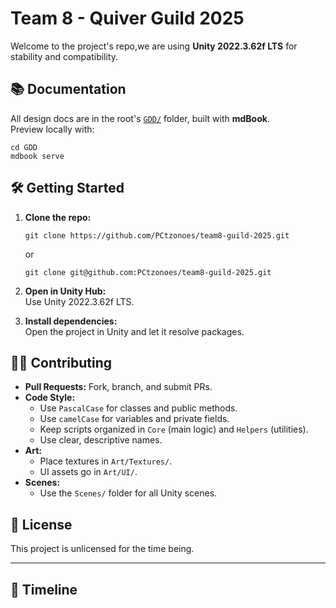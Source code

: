 # Team 8 - Quiver Guild 2025

Welcome to the project's repo,we are using **Unity 2022.3.62f LTS** for stability and compatibility.

## 📚 Documentation

All design docs are in the root's [`GDD/`](GDD/) folder, built with **mdBook**.  
Preview locally with:

    cd GDD
    mdbook serve

## 🛠️ Getting Started

1. **Clone the repo:**

       git clone https://github.com/PCtzonoes/team8-guild-2025.git
       
      or

       git clone git@github.com:PCtzonoes/team8-guild-2025.git

2. **Open in Unity Hub:**  
   Use Unity 2022.3.62f LTS.

3. **Install dependencies:**  
   Open the project in Unity and let it resolve packages.

## 🧑‍💻 Contributing

- **Pull Requests:** Fork, branch, and submit PRs.  
- **Code Style:**  
  - Use `PascalCase` for classes and public methods.
  - Use `camelCase` for variables and private fields.
  - Keep scripts organized in `Core` (main logic) and `Helpers` (utilities).
  - Use clear, descriptive names.
- **Art:**  
  - Place textures in `Art/Textures/`.
  - UI assets go in `Art/UI/`.
- **Scenes:**  
  - Use the `Scenes/` folder for all Unity scenes.

## 📄 License

This project is unlicensed for the time being.

---
## 📅 Timeline

